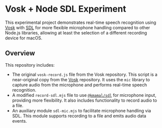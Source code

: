 # Vosk + Node SDL Experiment

This experimental project demonstrates real-time speech recognition using [Vosk](https://github.com/alphacep/vosk-api) with [SDL](https://github.com/kmamal/node-sdl) for more flexible microphone handling compared to other Node.js libraries, allowing at least the selection of a different recording device for macOS.

## Overview

This repository includes:
- The original `vosk-record.js` file from the Vosk repository. This script is a near-original copy from the [Vosk](https://github.com/alphacep/vosk-api) repository. It uses the `mic` library to capture audio from the microphone and performs real-time speech recognition.
- A modified `record-sdl.mjs` file to use [`@kmamal/sdl`](https://github.com/kmamal/node-sdl) for microphone input, providing more flexibility. It also includes functionality to record audio to a file.
- An auxiliary module `sdl-mic.mjs` to facilitate microphone handling via SDL. This module supports recording to a file and emits audio data events.
